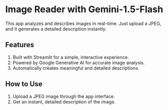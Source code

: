 # Image Reader with Gemini-1.5-Flash

This app analyzes and describes images in real-time. Just upload a JPEG, and it generates a detailed description instantly.

##  Features
  1. Built with Streamlit for a simple, interactive experience.
  2. Powered by Google Generative AI for accurate image analysis.
  3. Automatically creates meaningful and detailed descriptions.
## How to Use
  1. Upload a JPEG image through the app interface.
  2. Get an instant, detailed description of the image.
